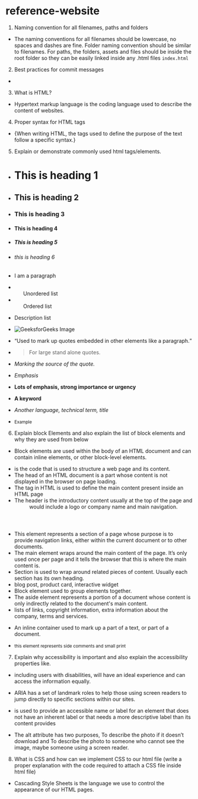 # reference-website
1. Naming convention for all filenames, paths and folders
- The naming conventions for all filenames should be lowercase, no spaces and dashes 
  are fine. Folder naming convention should be similar to filenames. For paths, the 
  folders, assets and files should be inside the root folder so they can be easily 
  linked inside any .html files
    `index.html` 

2. Best practices for commit messages
- 
3. What is HTML?
- Hypertext markup language is the coding language used to describe the content of 
  websites.

4. Proper syntax for HTML tags
-  {When writing HTML, the tags used
   to define the purpose of the
   text follow a specific syntax.}

5. Explain or demonstrate commonly used html tags/elements.
- <h1>This is heading 1</h1>
- <h2>This is heading 2</h2>
- <h3>This is heading 3</h3>
- <h4>This is heading 4</h4>
- <h5>This is heading 5</h5>
- <h6>this is heading 6</h6>

- <p> I am a paragraph </p>

- <ul>Unordered list</ul>

- <ol>Ordered list</ol>

- <dl>Description list</dl>

- <img src="gfg.PNG" alt="GeeksforGeeks Image">

- <q>Used to mark up quotes embedded in
  other elements like a paragraph.</q>

- <blockquote>For large stand alone quotes.</blockquote>

- <cite>Marking the source of the quote. </cite>

- <em>Emphasis</em>

- <strong>Lots of emphasis, strong
importance or urgency</strong>

- <b>A keyword</b>

- <i>Another language, technical
term, title</i>

- <small>Example</small>

6. Explain block Elements and also explain the list of block elements and why they are used from below
- Block elements are used within the body of an HTML document and can contain inline elements, or other block-level elements.

- <html> is the code that is used to structure a web page and its content.</html>
- <head>The head of an HTML document is a part whose content is not displayed in the 
   browser on page loading.</head>
- <body>The tag in HTML is used to define the main content present inside an HTML 
   page</body>
- <header>The header is the introductory content
   usually at the top of the page and would
   include a logo or company name and main
   navigation.</header>
- <nav>This element represents a section of a
   page whose purpose is to provide
   navigation links, either within the
   current document or to other documents.</nav>
- <main>The main element wraps around the main
   content of the page. It’s only used once
   per page and it tells the browser that
   this is where the main content is.</main>
- <section>Section is used to wrap around related
   pieces of content. Usually each section
   has its own heading.</section>
- <article>blog post, product
   card, interactive widget</article>
- <div>Block element used to group
   elements together.</div>
- <aside>The aside element represents a portion of
   a document whose content is only
   indirectly related to the document's main
   content.</aside>
- <footer> lists of links, copyright information,
   extra information about the company,
   terms and services.</footer>
- <span>An inline container used to mark
   up a part of a text, or part of a
   document.</span>
- <small>this element represents side comments and small print</small>

7. Explain why accessibility is important and also explain the accessibility 
   properties like.
- including users with disabilities,
  will have an ideal experience and can
  access the information equally.

- <landmark-roles> ARIA has a set of landmark roles
   to help those using screen readers
   to jump directly to specific
   sections within our sites.
- <Aira-labels> is used to provide an accessible name or label for an element that 
   does not have an inherent label or that needs a more descriptive label than its 
   content provides
- <image-alternative-texts> The alt attribute has two purposes,
   To describe the photo if it doesn’t download
   and To describe the photo to someone who cannot
   see the image, maybe someone using a screen
   reader.

8. What is CSS and how can we implement CSS to our html file (write a proper 
   explanation with the code required to attach a CSS file inside html file)
- <what-is-CSS> Cascading Style Sheets is the
   language we use to control the
   appearance of our HTML pages.
   <head>
   <title>introduction to CSS<title>
   <link rel="stylesheet" href="/css/style.css"/>
   </head>

9. What is the difference between CSS property and value (write explanation and an 
   example code.
- Properties are inside curly brackets that take the from of words like color,font 
  weight and background color
  A value is given to the property following a colon

10. Why do we use border-box property in CSS?
- border-box is used to tell the browser to account for any border and padding in 
  the values you set for the elements width and height.

11. Explain different type of ways we can add spacing to an element
- to add an indent on a block element you use the CSS text-indent property. 

12. What is the main difference between margin and padding?
- the diffrents is that padding is the outside content that is
  pushing the edge of the box away from the content.
  Outside the box is the margin that transparent
  layer pushing other boxes away.

13. What are different types of display properties?
- (inline) this allows element on the same line, height
  and width properties have no effect
  (block) this forces the element to be on its own line
  regardless of its width
  (inline block) this element is formatted as an inline
  element that can have height and width values

14. Write a brief explanation of flexbox property
- this is a one dimensional layout pattern that makes it easy to design flexible and 
  effective layouts.

15. What are different types of flexbox properties and what is the major difference 
    between them?
- flex-end,center,space-between,space-around,space-evenly all of these properties do 
  somthing different things with the spacing of your layout

16. Explain with code the use of flexbox property on a parent element and also 
    explain the sub properties you might need for the flexbox property
- in order for flexbox to work the parent element must be givin a display of flex in 
  css code. the children then must be givin properties sush as algin content, 
  justify content. in order to be displayed in the flex form. these are all written 
  in the css code.

17. Write a code example on how you will use a flexbox property on a parent element 
    with sub properties.
- to add a flexbox to a section your code would look like 
  .container {
  display: flex;
}
18. What is CSS grid property?
- two dimensional layout system that lets you lay content out in rows and columns

19. Write the parent and two sub-properties used for CSS Grid Property.
- the parent property for css grid is display and sub properties are grid and inline 
  grid.

20. What is the difference between display: flex and display: grid?
- Flexbox is designed for one-dimensional layouts, and Grid for two-dimensional 
  layouts.

21. What sub-property we use to divide elements in CSS Grid properties?
- to divid elements in CSS grid properties you would use without .s <.div 
  .class.="grind-container">

22. What unit we use to fractionally divide the element width in CSS Grid property 
    and what are others unit we can use alternatively? (Write a code example)
- to fractionally divide the elements width in css grid you would use the fr unit . 
  witch would look like grind-template-columns: 1fr 1fr 1fr; other units you can use 
  are ex, px, %, and em

23. What is the area property in CSS grid we use for the child elements?
- we use grid: row and grid; column for child elements

24. Which sub-property of display grid you can use to prevent displaying empty 
    columns. Write a code example of that property.
- wrapper {
  display: grid; 
}
25. Explain the steps to add google fonts to your CSS file and how will you link it 
    to the html file
- Find a font in google fonts and click it  then, click + Select this style. On the 
  right side, you'll see a container with the name "Selected family".
  Click Embed and choose <link> or import depending on where you need to add the 
  font in HTML or CSS
  Copy and paste the codes you need

  font-face {
  font-family: myFirstFont;
  src: url(sansation_light.woff);
  }
  div {
  font-family: myFirstFont;}
